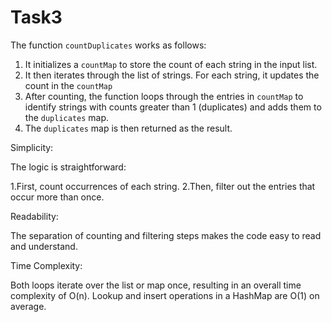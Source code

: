 # Task3
The function `countDuplicates` works as follows:

1. It initializes a `countMap` to store the count of each string in the input list.
2. It then iterates through the list of strings. For each string, it updates the count in the `countMap`
3. After counting, the function loops through the entries in `countMap` to identify strings with counts greater than 1 (duplicates) and adds them to the `duplicates` map.
4. The `duplicates` map is then returned as the result.

Simplicity:

The logic is straightforward:

1.First, count occurrences of each string.
2.Then, filter out the entries that occur more than once.

Readability:

The separation of counting and filtering steps makes the code easy to read and understand.

Time Complexity:

Both loops iterate over the list or map once, resulting in an overall time complexity of O(n).
Lookup and insert operations in a HashMap are O(1) on average.

